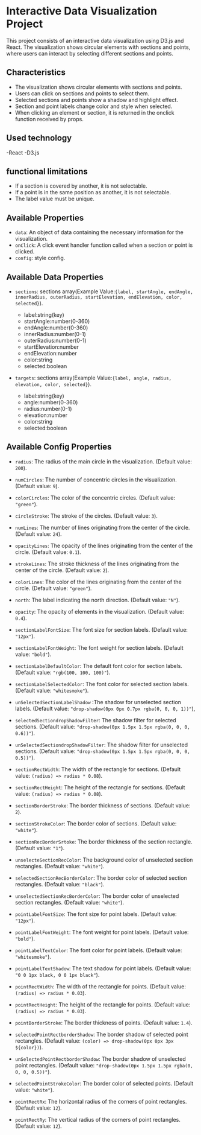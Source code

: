 # Interactive Data Visualization Project

This project consists of an interactive data visualization using D3.js and React. The visualization shows circular elements with sections and points, where users can interact by selecting different sections and points.

## Characteristics

- The visualization shows circular elements with sections and points.
- Users can click on sections and points to select them.
- Selected sections and points show a shadow and highlight effect.
- Section and point labels change color and style when selected.
- When clicking an element or section, it is returned in the onclick function received by props.


## Used technology

-React
-D3.js

## functional limitations 

- If a section is covered by another, it is not selectable.
- If a point is in the same position as another, it is not selectable.
- The label value must be unique.

## Available Properties

- `data`: An object of data containing the necessary information for the visualization.
- `onClick`: A click event handler function called when a section or point is clicked.
- `config`: style config.

## Available Data Properties

- `sections`: sections array(Example Value:`{label, startAngle, endAngle, innerRadius, outerRadius, startElevation, endElevation, color, selected}`).
	- label:string(key)
	- startAngle:number(0-360)
	- endAngle:number(0-360)
	- innerRadius:number(0-1)
	- outerRadius:number(0-1)
	- startElevation:number
	- endElevation:number
	- color:string
	- selected:boolean

- `targets`: sections array(Example Value:`{label, angle, radius, elevation, color, selected}`).
	- label:string(key)
	- angle:number(0-360)
	- radius:number(0-1)
	- elevation:number
	- color:string
	- selected:boolean



## Available Config Properties

- `radius`: The radius of the main circle in the visualization. (Default value: `200`).
- `numCircles`: The number of concentric circles in the visualization. (Default value: `9`).
- `colorCircles`: The color of the concentric circles. (Default value: `"green"`).
- `circleStroke`: The stroke of the circles. (Default value: `3`).
- `numLines`: The number of lines originating from the center of the circle. (Default value: `24`).
- `opacityLines`: The opacity of the lines originating from the center of the circle. (Default value: `0.1`).
- `strokeLines`: The stroke thickness of the lines originating from the center of the circle. (Default value: `2`).
- `colorLines`: The color of the lines originating from the center of the circle. (Default value: `"green"`).
- `north`: The label indicating the north direction. (Default value: `"N"`).
- `opacity`: The opacity of elements in the visualization. (Default value: `0.4`).


- `sectionLabelFontSize`: The font size for section labels. (Default value: `"12px"`).
- `sectionLabelFontWeight`: The font weight for section labels. (Default value: `"bold"`).
- `sectionLabelDefaultColor`: The default font color for section labels. (Default value: `"rgb(100, 100, 100)"`).
- `sectionLabelSelectedColor`: The font color for selected section labels. (Default value: `"whitesmoke"`).
- `unSelectedSectionLabelShadow` :The shadow for unselected section labels. (Default value: `"drop-shadow(0px 0px 0.7px rgba(0, 0, 0, 1))"`),
- `selectedSectiondropShadowFilter`: The shadow filter for selected sections. (Default value: `"drop-shadow(0px 1.5px 1.5px rgba(0, 0, 0, 0.6))"`).
- `unSelectedSectiondropShadowFilter`: The shadow filter for unselected sections. (Default value: `"drop-shadow(0px 1.5px 1.5px rgba(0, 0, 0, 0.5))"`).
- `sectionRectWidth`: The width of the rectangle for sections. (Default value: `(radius) => radius * 0.08`).
- `sectionRectHeight`: The height of the rectangle for sections. (Default value: `(radius) => radius * 0.08`).
- `sectionBorderStroke`: The border thickness of sections. (Default value: `2`).
- `sectionStrokeColor`: The border color of sections. (Default value: `"white"`).
- `sectionRecBorderSrtoke`: The border thickness of the section rectangle. (Default value: `"1"`).
- `unselecteSectionRecColor`: The background color of unselected section rectangles. (Default value: `"white"`).
- `selectedSectionRecBorderColor`: The border color of selected section rectangles. (Default value: `"black"`).
- `unselectedSectionRecBorderColor`: The border color of unselected section rectangles. (Default value: `"white"`).


- `pointLabelFontSize`: The font size for point labels. (Default value: `"12px"`).
- `pointLabelFontWeight`: The font weight for point labels. (Default value: `"bold"`).
- `pointLabelTextColor`: The font color for point labels. (Default value: `"whitesmoke"`).
- `pointLabelTextShadow`: The text shadow for point labels. (Default value: `"0 0 1px black, 0 0 1px black"`).
- `pointRectWidth`: The width of the rectangle for points. (Default value: `(radius) => radius * 0.03`).
- `pointRectHeight`: The height of the rectangle for points. (Default value: `(radius) => radius * 0.03`).
- `pointBorderStroke`: The border thickness of points. (Default value: `1.4`).
- `selectedPointRectborderShadow`: The border shadow of selected point rectangles. (Default value: `(color) => drop-shadow(0px 0px 3px ${color})`).
- `unSelectedPointRectborderShadow`: The border shadow of unselected point rectangles. (Default value: `"drop-shadow(0px 1.5px 1.5px rgba(0, 0, 0, 0.5))"`).
- `selectedPointStrokeColor`: The border color of selected points. (Default value: `"white"`).
- `pointRectRx`: The horizontal radius of the corners of point rectangles. (Default value: `12`).
- `pointRectRy`: The vertical radius of the corners of point rectangles. (Default value: `12`).
